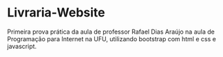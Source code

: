 # Livraria-Website

Primeira prova prática da aula de professor Rafael Dias Araújo na aula de Programação para Internet na UFU, utilizando bootstrap com html e css e javascript.
